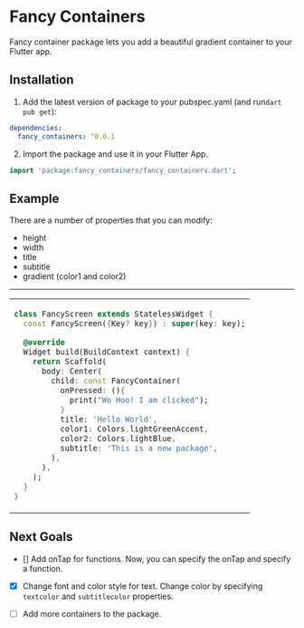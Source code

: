 # Fancy Containers

Fancy container package lets you add a beautiful gradient container to your Flutter app.

## Installation

1. Add the latest version of package to your pubspec.yaml (and run`dart pub get`):

```yaml
dependencies:
  fancy_containers: ^0.0.1
```

2. Import the package and use it in your Flutter App.

```dart
import 'package:fancy_containers/fancy_containers.dart';
```

## Example

There are a number of properties that you can modify:

- height
- width
- title
- subtitle
- gradient (color1 and color2)

<hr>

<table>
<tr>
<td>

```dart
class FancyScreen extends StatelessWidget {
  const FancyScreen({Key? key}) : super(key: key);

  @override
  Widget build(BuildContext context) {
    return Scaffold(
      body: Center(
        child: const FancyContainer(
          onPressed: (){
            print("Wo Hoo! I am clicked");
          }
          title: 'Hello World',
          color1: Colors.lightGreenAccent,
          color2: Colors.lightBlue,
          subtitle: 'This is a new package',
        ),
      ),
    );
  }
}
```

</td>

</tr>
</table>

## Next Goals

- [] Add onTap for functions.
  Now, you can specify the onTap and specify a function.

- [x] Change font and color style for text.
      Change color by specifying `textcolor` and `subtitlecolor` properties.

- [ ] Add more containers to the package.
